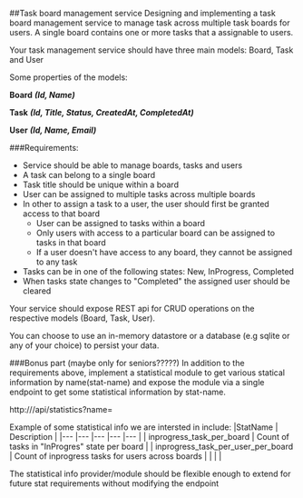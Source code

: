 ##Task board management service
Designing and implementing a task board management service to manage task across multiple task boards for users. A single board contains one or more tasks that a assignable to users.

Your task management service should have three main models: Board, Task and User

Some properties of the models:

**Board** ***(Id, Name)***

**Task** ***(Id, Title, Status, CreatedAt, CompletedAt)***

**User** ***(Id, Name, Email)***

###Requirements:
- Service should be able to manage boards, tasks and users
- A task can belong to a single board
- Task title should be unique within a board
- User can be assigned to multiple tasks across multiple boards
- In other to assign a task to a user, the user should first be granted access to that board
  * User can be assigned to tasks within a board
  * Only users with access to a particular board can be assigned to tasks in that board
  * If a user doesn't have access to any board, they cannot be assigned to any task
- Tasks can be in one of the following states: New, InProgress, Completed
- When tasks state changes to "Completed" the assigned user should be cleared
			
Your service should expose REST api for CRUD operations on the respective models (Board, Task, User).

You can choose to use an in-memory datastore or a database (e.g sqlite or any of your choice) to persist your data.
			
###Bonus part (maybe only for seniors?????)
In addition to the requirements above, implement a statistical module to get various statical information by name(stat-name) and expose the module via a single endpoint to get some statistical information by stat-name.

http://<endpoint>/api/statistics?name=<stat-name>

Example of some statistical info we are intersted in include:
|StatName   	| Description  	|
|---	|---	|---	|---	|---	|
| inprogress_task_per_board 	| Count of tasks in "InProgres" state per board |
| inprogress_task_per_user_per_board  	| Count of inprogress tasks for users across boards |
| <more here>  	|   	|


The statistical info provider/module should be flexible enough to extend for future stat requirements without modifying the endpoint

